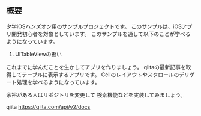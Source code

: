 ## 概要
夕学iOSハンズオン用のサンプルプロジェクトです。
このサンプルは、iOSアプリ開発初心者を対象としています。
このサンプルを通して以下のことが学べるようになっています。

1. UITableViewの扱い

これまでに学んだことを生かしてアプリを作りましょう。
qiitaの最新記事を取得してテーブルに表示するアプリです。
Cellのレイアウトやスクロールのデリゲート処理を学べるようになっています。

余裕がある人はリポジトリを変更して
検索機能などを実装してみましょう。

qiita
https://qiita.com/api/v2/docs
